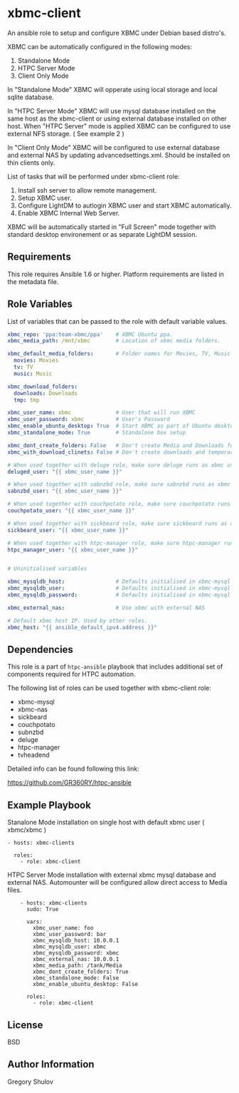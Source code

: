xbmc-client
===========

An ansible role to setup and configure XBMC under Debian based distro's.

XBMC can be automatically configured in the following modes:

1. Standalone Mode
2. HTPC Server Mode
3. Client Only Mode

In "Standalone Mode" XBMC will opperate using local storage and local sqlite database.

In "HTPC Server Mode" XBMC will use mysql database installed on the same host as the xbmc-client or using external database installed on other host. When "HTPC Server" mode is applied XBMC can be configured to use external NFS storage. ( See example 2 )

In "Client Only Mode" XBMC will be configured to use external database and external NAS by updating advancedsettings.xml. Should be installed on thin clients only.


List of tasks that will be performed under xbmc-client role:

1. Install ssh server to allow remote management.
2. Setup XBMC user.
3. Configure LightDM to autlogin XBMC user and start XBMC automatically.
4. Enable XBMC Internal Web Server.

XBMC will be automatically started in "Full Screen" mode together with standard desktop environement or as separate LightDM session.


Requirements
------------

This role requires Ansible 1.6 or higher. Platform requirements are listed in the metadata file.

Role Variables
--------------

List of variables that can be passed to the role with default variable values.

```yaml
xbmc_repo: 'ppa:team-xbmc/ppa'    # XBMC Ubuntu ppa.
xbmc_media_path: /mnt/xbmc        # Location of xbmc media folders.

xbmc_default_media_folders:       # Folder names for Movies, TV, Music and etc.
  movies: Movies
  tv: TV
  music: Music

xbmc_download_folders:
  downloads: Downloads
  tmp: tmp

xbmc_user_name: xbmc              # User that will run XBMC
xbmc_user_password: xbmc          # User's Password
xbmc_enable_ubuntu_desktop: True  # Start XBMC as part of Ubuntu desktop
xbmc_standalone_mode: True        # Standalone box setup

xbmc_dont_create_folders: False   # Don't create Media and Downloads folders
xbmc_with_download_clinets: False # Don't create downloads and temporary folders.

# When used together with deluge role, make sure deluge runs as xbmc user
deluged_user: "{{ xbmc_user_name }}"

# When used together with sabnzbd role, make sure sabnzbd runs as xbmc user
sabnzbd_user: "{{ xbmc_user_name }}"

# When used together with couchpotato role, make sure couchpotato runs as xbmc user
couchpotato_user: "{{ xbmc_user_name }}"

# When used together with sickbeard role, make sure sickbeard runs as xbmc user
sickbeard_user: "{{ xbmc_user_name }}"

# When used together with htpc-manager role, make sure htpc-manager runs as xbmc user
htpc_manager_user: "{{ xbmc_user_name }}"


# Uninitialised variables

xbmc_mysqldb_host:                # Defaults initialised in xbmc-mysql role
xbmc_mysqldb_user:                # Defaults initialised in xbmc-mysql role
xbmc_mysqldb_password:            # Defaults initialised in xbmc-mysql role

xbmc_external_nas:                # Use xbmc with external NAS

# Default xbmc host IP. Used by other roles.
xbmc_host: "{{ ansible_default_ipv4.address }}" 
```

Dependencies
------------

This role is a part of `htpc-ansible` playbook that includes additional set of components required for HTPC automation.

The following list of roles can be used together with xbmc-client role:

- xbmc-mysql
- xbmc-nas
- sickbeard
- couchpotato
- subnzbd
- deluge
- htpc-manager
- tvheadend

Detailed info can be found following this link:

https://github.com/GR360RY/htpc-ansible


Example Playbook
----------------

Stanalone Mode installation on single host with default xbmc user ( xbmc/xbmc )

    - hosts: xbmc-clients

      roles:
        - role: xbmc-client


HTPC Server Mode installation with external xbmc mysql database and external NAS. Automounter will be configured allow direct access to Media files.

```
    - hosts: xbmc-clients
      sudo: True

      vars:
        xbmc_user_name: foo
        xbmc_user_password: bar
        xbmc_mysqldb_host: 10.0.0.1
        xbmc_mysqldb_user: xbmc
        xbmc_mysqldb_password: xbmc
        xbmc_external_nas: 10.0.0.1
        xbmc_media_path: /tank/Media
        xbmc_dont_create_folders: True
        xbmc_standalone_mode: False
        xbmc_enable_ubuntu_desktop: False

      roles:
        - role: xbmc-client
```


License
-------

BSD

Author Information
------------------

Gregory Shulov
